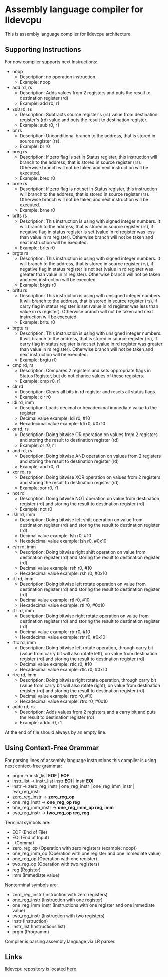 # Assembly language compiler for lldevcpu

This is assembly language compiler for lldevcpu architecture.

## Supporting Instructions

For now compiler supports next Instructions:
- noop
	- Description: no operation instruction.
	- Example: noop
- add rd, rs
	- Description: Adds values from 2 registers and puts the result to destination register (rd) 
	- Example: add r0, r1
- sub rd, rs
	- Description: Subtracts source register's (rs) value from destination register's (rd) value and puts the result to destination register.
	- Example: sub r0, r1
- br rs
	- Description: Unconditional branch to the address, that is stored in source register (rs).
	- Example: br r0
- breq rs
	- Description: If zero flag is set in Status register, this instruction will branch to the address, that is stored in source register (rs). Otherwise branch will not be taken and next instruction will be executed. 
	- Example: breq r0
- brne rs
	- Description: If zero flag is not set in Status register, this instruction will branch to the address, that is stored in source register (rs). Otherwise branch will not be taken and next instruction will be executed. 
	- Example: brne r0
- brlts rs
	- Description: This instruction is using with signed integer numbers. It will branch to the address, that is stored in source register (rs), if negative flag in status register is set (value in rd register was less than value in rs register). Otherwise branch will not be taken and next instruction will be executed.
	- Example: brlts r0
- brgts rs
	- Description: This instruction is using with signed integer numbers. It will branch to the address, that is stored in source register (rs), if negative flag in status register is not set (value in rd register was greater than value in rs register). Otherwise branch will not be taken and next instruction will be executed.
	- Example: brgts r0
- brltu rs
	- Description: This instruction is using with unsigned integer numbers. It will branch to the address, that is stored in source register (rs), if carry flag in status register is set (value in rd register was less than value in rs register). Otherwise branch will not be taken and next instruction will be executed.
	- Example: brltu r0
- brgtu rs
	- Description: This instruction is using with unsigned integer numbers. It will branch to the address, that is stored in source register (rs), if carry flag in status register is not set (value in rd register was greater than value in rs register). Otherwise branch will not be taken and next instruction will be executed.
	- Example: brgtu r0
- cmp rd, rs
	- Description: Compares 2 registers and sets oppropriate flags in Status Register, but do not chance values of these registers.
	- Example: cmp r0, r1
- clr rd
	- Description: Clears all bits in rd register and resets all status flags.
	- Example: clr r0
- ldi rd, imm
	- Description: Loads decimal or hexadecimal immediate value to the register
	- Decimal value example: ldi r0, #10
	- Hexadecimal value example: ldi r0, #0x10
- or rd, rs
	- Description: Doing bitwise OR operation on values from 2 registers and storing the result to destination register (rd)
	- Example: or r0, r1
- and rd, rs
	- Description: Doing bitwise AND operation on values from 2 registers and storing the result to destination register (rd)
	- Example: and r0, r1
- xor rd, rs
	- Description: Doing bitwise XOR operation on values from 2 registers and storing the result to destination register (rd)
	- Example: xor r0, r1
- not rd
	- Description: Doing bitwise NOT operation on value from destination register (rd) and storing the result to destination register (rd)
	- Example: not r0
- lsh rd, imm
	- Description: Doing bitwise left shift operation on value from destination register (rd) and storing the result to destination register (rd)
	- Decimal value example: lsh r0, #10
	- Hexadecimal value example: lsh r0, #0x10
- rsh rd, imm
	- Description: Doing bitwise right shift operation on value from destination register (rd) and storing the result to destination register (rd)
	- Decimal value example: rsh r0, #10
	- Hexadecimal value example: rsh r0, #0x10
- rtl rd, imm
	- Description: Doing bitwise left rotate operation on value from destination register (rd) and storing the result to destination register (rd)
	- Decimal value example: rtl r0, #10
	- Hexadecimal value example: rtl r0, #0x10
- rtr rd, imm
	- Description: Doing bitwise right rotate operation on value from destination register (rd) and storing the result to destination register (rd)
	- Decimal value example: rtr r0, #10
	- Hexadecimal value example: rtr r0, #0x10
- rtlc rd, imm
	- Description: Doing bitwise left rotate operation, through carry bit (value from carry bit will also rotate left), on value from destination register (rd) and storing the result to destination register (rd)
	- Decimal value example: rtlc r0, #10
	- Hexadecimal value example: rtlc r0, #0x10
- rtrc rd, imm
	- Description: Doing bitwise right rotate operation, through carry bit (value from carry bit will also rotate right), on value from destination register (rd) and storing the result to destination register (rd)
	- Decimal value example: rtrc r0, #10
	- Hexadecimal value example: rtrc r0, #0x10
- addc rd, rs
	- Description: Adds values from 2 registers and a carry bit and puts the result to destination register (rd) 
	- Example: addc r0, r1

At the end of file should always by an empty line.

## Using Context-Free Grammar
For parsing lines of assembly language instructions this compiler is using next context-free grammar:
- prgm -> instr_list **EOF** | **EOF**
- instr_list -> instr_list instr **EOI** | instr **EOI**
- instr -> zero_reg_instr | one_reg_instr | one_reg_imm_instr | two_reg_instr
- zero_reg_instr -> **zero_reg_op**
- one_reg_instr -> **one_reg_op reg**
- one_reg_imm_instr -> **one_reg_imm_op reg, imm**
- two_reg_instr -> **two_reg_op reg, reg**

Terminal symbols are:
- EOF (End of File)
- EOI (End of Input)
- , (Comma)
- zero_reg_op (Operation with zero registers (example: noop))
- one_reg_imm_op (Operation with one register and one immediate value)
- one_reg_op (Operation with one register)
- two_reg_op (Operation with two registers)
- reg (Register)
- imm (Immediate value)

Nonterminal symbols are:
- zero_reg_instr (Instruction with zero registers)
- one_reg_instr (Instruction with one register)
- one_reg_imm_instr (Instructions with one register and one immediate value)
- two_reg_instr (Instruction with two registers)
- instr (Instruction)
- instr_list (Instructions list)
- prgm (Programm)

Compiler is parsing assembly language via LR parser. 

## Links

lldevcpu repository is located [here](https://github.com/LLDevLab/lldevcpu.git)
